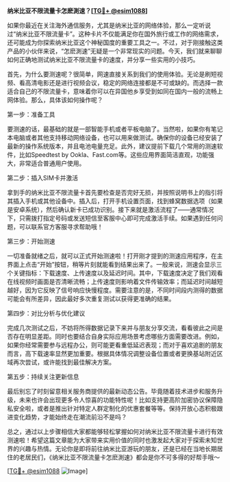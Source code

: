 **纳米比亚不限流量卡怎麽測速？[[TG💪+ @esim1088](https://t.me/s/esim1088)]**

如果你最近在关注海外通信服务，尤其是纳米比亚的网络体验，那么一定听说过“纳米比亚不限流量卡”。这种卡片不仅能满足你在国外旅行或工作的网络需求，还可能成为你探索纳米比亚这个神秘国度的重要工具之一。不过，对于刚接触这类产品的小伙伴来说，“怎麽測速”无疑是一个非常现实的问题。今天，我们就来聊聊如何正确地测试纳米比亚不限流量卡的速度，并分享一些实用的小技巧。

首先，为什么要测速呢？很简单，网速直接关系到我们的使用体验。无论是刷短视频、看高清电影还是进行视频会议，稳定的网络连接都是不可或缺的。而选择一款适合自己的不限流量卡，意味着你可以在异国他乡享受到如同在国内一般的流畅上网体验。那么，具体该如何操作呢？

第一步：准备工具

要测速的话，最基础的就是一部智能手机或者平板电脑了。当然啦，如果你有笔记本电脑或者其他支持移动网络设备，也可以用来做测试。确保你的设备已经安装了最新的操作系统版本，并且电池电量充足。此外，建议提前下载几个常用的测速软件，比如Speedtest by Ookla、Fast.com等。这些应用界面简洁直观，功能强大，非常适合普通用户使用。

第二步：插入SIM卡并激活

拿到手的纳米比亚不限流量卡首先要检查是否完好无损，并按照说明书上的指引将其插入手机或其他设备中。插入后，打开手机设置页面，找到蜂窝数据选项（如果是安卓系统），然后确认新卡已成功识别。接下来就是激活流程了——通常情况下，只需拨打指定号码或发送短信至客服中心即可完成激活手续。如果遇到任何问题，可以联系官方客服寻求帮助哦！

第三步：开始测速

一切准备就绪之后，就可以正式开始测速啦！打开刚才提到的测速应用程序，在主界面上点击“开始”按钮，稍等片刻就能看到结果出来了。一般来说，测速会显示三个关键指标：下载速度、上传速度以及延迟时间。其中，下载速度决定了我们观看在线视频时画面是否清晰流畅；上传速度则影响着文件传输效率；而延迟时间越短越好，因为它反映了信号响应快慢程度。需要注意的是，不同时间段内测得的数据可能会有所差异，因此最好多次重复测试以获得更准确的结果。

第四步：对比分析与优化建议

完成几次测试之后，不妨将所得数据记录下来并与朋友分享交流，看看彼此之间是否存在明显差距。同时也要结合自身实际应用场景考虑哪些方面需要改进。例如，如果你经常需要参与远程办公，则可能更看重低延迟表现；而对于喜欢追剧的朋友而言，高下载速率显然更加重要。根据具体情况调整设备位置或者更换基站附近区域再次尝试，或许能找到最佳解决方案。

第五步：持续关注更新信息

最后别忘了时刻留意相关服务商提供的最新动态公告。毕竟随着技术进步和服务升级，未来也许会出现更多令人惊喜的功能特性呢！比如支持更高阶加密协议保障隐私安全啦，或者是推出针对特定人群定制化的优惠套餐等等。保持开放心态积极跟进变化趋势，才能始终走在潮流前沿不是吗？

总之，通过以上步骤相信大家都能够轻松掌握如何对纳米比亚不限流量卡进行有效测速啦！希望这篇文章能为大家带来实用价值的同时也激发起大家对于探索未知世界的兴趣与热情。无论你是即将前往纳米比亚游玩的朋友，还是已经在当地长期居住的老居民们，《纳米比亚不限流量卡怎麽測速》都会是你不可多得的好帮手哦～

[[TG💪+ @esim1088](https://t.me/s/esim1088) ![Image](https://i.postimg.cc/4NQfJmqS/Snipaste-2025-05-13-00-14-12.png)]